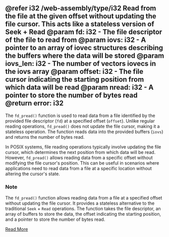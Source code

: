 @refer i32 /web-assembly/type/i32
Read from the file at the given offset without updating the file cursor. This acts like a stateless version of Seek + Read
@param fd: i32 - The file descriptor of the file to read from
@param iovs: i32 - A pointer to an array of iovec structures describing the buffers where the data will be stored
@param iovs_len: i32 - The number of vectors iovecs in the iovs array
@param offset: i32 - The file cursor indicating the starting position from which data will be read
@param nread: i32 - A pointer to store the number of bytes read
@return error: i32
---

The `fd_pread()` function is used to read data from a file identified by the provided file descriptor (`fd`) at a specified offset (`offset`). Unlike regular reading operations, `fd_pread()` does not update the file cursor, making it a stateless operation. The function reads data into the provided buffers (`iovs`) and returns the number of bytes read.

In POSIX systems, file reading operations typically involve updating the file cursor, which determines the next position from which data will be read. However, `fd_pread()` allows reading data from a specific offset without modifying the file cursor's position. This can be useful in scenarios where applications need to read data from a file at a specific location without altering the cursor's state.

### Note

The `fd_pread()` function allows reading data from a file at a specified offset without updating the file cursor. It provides a stateless alternative to the traditional `Seek` + `Read` operations. The function takes the file descriptor, an array of buffers to store the data, the offset indicating the starting position, and a pointer to store the number of bytes read.

[Read More](https://wasix.org/docs/api-reference/wasi/fd_pread)
